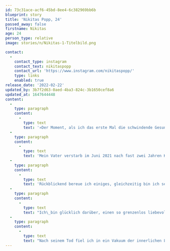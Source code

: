 ```yaml
---
id: 73c31ace-acf6-45bd-8ee4-6c382969bb6b
blueprint: story
title: 'Nikitas Popp, 24'
passed_away: false
firstname: Nikitas
age: 24
person_type: relative
image: stories/n/Nikitas-1-Titelbild.png

contact:
  -
    contact_type: instagram
    contact_text: nikitaspopp
    contact_url: 'https://www.instagram.com/nikitaspopp/'
    type: links
    enabled: true
release_date: '2022-02-22'
updated_by: 3b7f2d63-0aed-4ba3-824c-3b1650cef8a6
updated_at: 1647644448
content:
  -
    type: paragraph
    content:
      -
        type: text
        text: '»Der Moment, als ich das erste Mal die schwindende Gesundheit meines Vaters bemerkte, war wie ein ruckartiger Abschluss meines Erwachsenwerdens. Die kindliche Naivität des Glaubens an die Unverwundbarkeit des Vaters zerschellte urplötzlich im Angesicht des Gewichtsverlustes meines Vaters. Das war ungefähr zwei Jahre vor seinem Tod. Tür an Tür erlebte ich den langsamen und unaufhaltsamen Prozess der gesundheitlichen Verschlechterung, wenngleich die Familie nie die Hoffnung verlor.'
  -
    type: paragraph
    content:
      -
        type: text
        text: 'Mein Vater verstarb im Juni 2021 nach fast zwei Jahren Kampf gegen den Lungenkrebs – da war er 67 Jahre, ich 23 Jahre alt. Freiheit war das wertvollste Gut in seinem Leben. So wichtig, dass er nahezu alles diesem Prinzip unterordnete. Er lebte seine Freiheit aus in den radikalsten Formen, Freiheit als Lebensphilosophie, ohne Regeln, ohne gesellschaftliche Zwänge. Lieber kurz und glücklich leben, als lang und unglücklich. Seine Krankheit nahm ihm diese Freiheit. Er sagte mir als Kind wiederholt, dass er niemals an diesen Punkt kommen wolle, wo er nicht mehr der vollkommenen Selbstständigkeit fähig sei. Ich glaube, das war seine größte Angst. Diese Angst manifestiert zu sehen in seiner fortschreitenden Erkrankung, und seine eigene Ohnmacht, das war für mich das Schlimmste.'
  -
    type: paragraph
    content:
      -
        type: text
        text: 'Rückblickend bereue ich einiges, gleichzeitig bin ich sehr glücklich darüber wie und wen ich als meinen Vater erleben durfte. Ich bereue, ihm manchmal das Gefühl gegeben zu haben, er müsse sich vor mir rechtfertigen für die traumatisch-schicksalhaften Umstände seiner Kindheit und seines Lebens, die ihn auf Schritt und Tritt verfolgt haben. Ich bereue, dass wir uns nur selten direkt unsere Liebe zeigen konnten.'
  -
    type: paragraph
    content:
      -
        type: text
        text: "Ich\_bin glücklich darüber, einen so grenzenlos liebevollen Vater gehabt zu haben, bereit jederzeit alles für seine Kinder zu opfern.\_Ich\_bin glücklich darüber, einen Vater gehabt zu haben, der immer zuerst an uns und dann an sich gedacht hat, auch wenn ihm das zum Verhängnis wurde.\_Ich\_bin glücklich darüber einen Vater gehabt zu haben, welcher ein solch ungezwungen-einzigartiges Leben geführt und mit einem gelassenen Lächeln den Härten seines Lebens entgegengetreten ist."
  -
    type: paragraph
    content:
      -
        type: text
        text: "Nach seinem Tod fiel ich in ein Vakuum der innerlichen Leere. Ich komme gut mit schwierigen Situationen zurecht und habe auch diese überstanden, nichtsdestotrotz habe ich diese Leere\_auch mit Arbeit und Studium gefüllt. Ablenkung ist gut, endlose Trauer nicht unbedingt. Wenn ich jedoch die Zeit zurückdrehen könnte, würde ich mich für weniger Ablenkung und mehr Trauerarbeit entscheiden. Das sage ich mir im Nachhinein. Würde ich es tatsächlich anders machen? Ich weiß es nicht.«"
---
```

